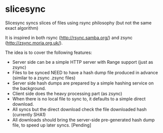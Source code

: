 slicesync
=========

Slicesync syncs slices of files using rsync philosophy (but not the same exact algorithm)

It is inspired in both rsync (http://rsync.samba.org/) and zsync (http://zsync.moria.org.uk/).

The idea is to cover the following features:
- Server side can be a simple HTTP server with Range support (just as zsync)
- Files to be synced NEED to have a hash dump file produced in advance (similar to a zsync .zsync files)
- Server side hash dumps are prepared by a simple hashing service on the background.
- Client side does the heavy processing part (as zsync)
- When there is no local file to sync to, it defaults to a simple direct download.
- All syncs but the direct download check the file downloaded hash (currently SHA1)
- All downloads should bring the server-side pre-generated hash dump file, to speed up later syncs. [Pending]
